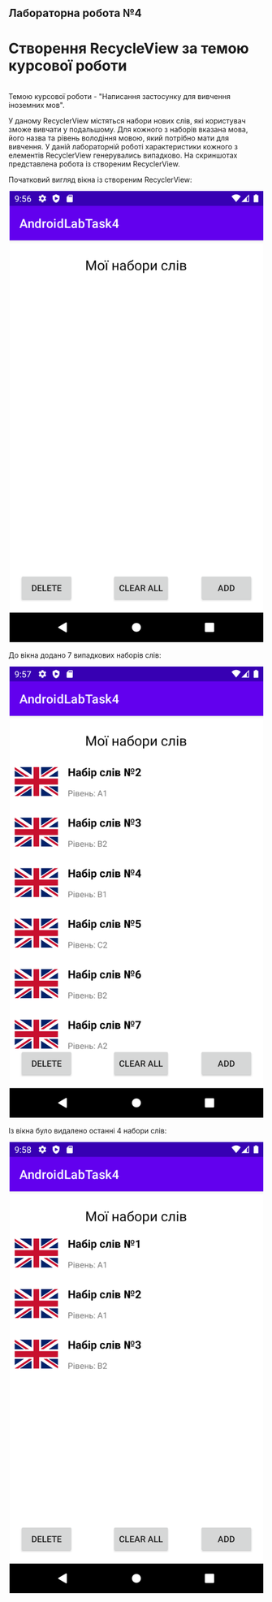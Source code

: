 ## Лабораторна робота №4
# Створення RecycleView за темою курсової роботи
<br>
Темою курсової роботи - "Написання застосунку для вивчення іноземних мов".

У даному RecyclerView містяться набори нових слів, які користувач зможе вивчати у подальшому.
Для кожного з наборів вказана мова, його назва та рівень володіння мовою, який потрібно мати для вивчення.
У даній лабораторній роботі характеристики кожного з елементів RecyclerView генерувались випадково.
На скриншотах представлена робота із створеним RecyclerView.

Початковий вигляд вікна із створеним RecyclerView:
<p align="center">
  <img src="../screenshots/LabTask4/screenshot_1.png" width="500"/>
</p>
До вікна додано 7 випадкових наборів слів:
<p align="center">
  <img src="../screenshots/LabTask4/screenshot_2.png" width="500"/>
</p>
Із вікна було видалено останні 4 набори слів:
<p align="center">
  <img src="../screenshots/LabTask4/screenshot_3.png" width="500"/>
</p>
